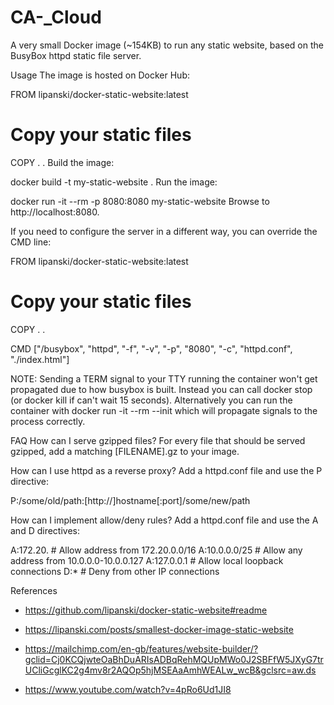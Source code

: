 # CA-_Cloud
A very small Docker image (~154KB) to run any static website, based on the BusyBox httpd static file server.


Usage
The image is hosted on Docker Hub:

FROM lipanski/docker-static-website:latest

# Copy your static files
COPY . .
Build the image:

docker build -t my-static-website .
Run the image:

docker run -it --rm -p 8080:8080 my-static-website
Browse to http://localhost:8080.

If you need to configure the server in a different way, you can override the CMD line:

FROM lipanski/docker-static-website:latest

# Copy your static files
COPY . .

CMD ["/busybox", "httpd", "-f", "-v", "-p", "8080", "-c", "httpd.conf", "./index.html"]

NOTE: Sending a TERM signal to your TTY running the container won't get propagated due to how busybox is built. Instead you can call docker stop (or docker kill if can't wait 15 seconds). Alternatively you can run the container with docker run -it --rm --init which will propagate signals to the process correctly.

FAQ
How can I serve gzipped files?
For every file that should be served gzipped, add a matching [FILENAME].gz to your image.

How can I use httpd as a reverse proxy?
Add a httpd.conf file and use the P directive:

P:/some/old/path:[http://]hostname[:port]/some/new/path


How can I implement allow/deny rules?
Add a httpd.conf file and use the A and D directives:

A:172.20.         # Allow address from 172.20.0.0/16
A:10.0.0.0/25     # Allow any address from 10.0.0.0-10.0.0.127
A:127.0.0.1       # Allow local loopback connections
D:*               # Deny from other IP connections

References
- https://github.com/lipanski/docker-static-website#readme

- https://lipanski.com/posts/smallest-docker-image-static-website

- https://mailchimp.com/en-gb/features/website-builder/?gclid=Cj0KCQjwteOaBhDuARIsADBqRehMQUpMWo0J2SBFfW5JXyG7trUCliGcglKC2g4mv8r2AQOp5hjMSEAaAmhWEALw_wcB&gclsrc=aw.ds

- https://www.youtube.com/watch?v=4pRo6Ud1JI8
